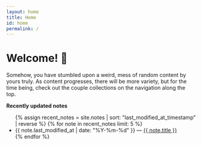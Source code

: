 ```yaml
---
layout: home
title: Home
id: home
permalink: /
---
```


# Welcome! 🌱

Somehow, you have stumbled upon a weird, mess of random content by yours truly. As content progresses, there will be more variety, but for the time being, check out the couple collections on the navigation along the top.

<strong>Recently updated notes</strong>
<ul>
  {% assign recent_notes = site.notes | sort: "last_modified_at_timestamp" | reverse %}
  {% for note in recent_notes limit: 5 %}
    <li>
      {{ note.last_modified_at | date: "%Y-%m-%d" }} — <a class="internal-link" href="{{ site.baseurl }}{{ note.url }}">{{ note.title }}</a>
    </li>
  {% endfor %}
</ul>
